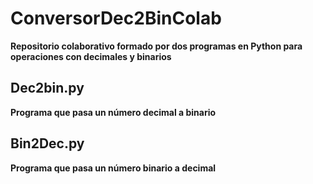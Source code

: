 # ConversorDec2BinColab
**Repositorio colaborativo formado por dos programas en Python para operaciones con decimales y binarios**

## Dec2bin.py
**Programa que pasa un número decimal a binario**

## Bin2Dec.py
**Programa que pasa un número binario a decimal**